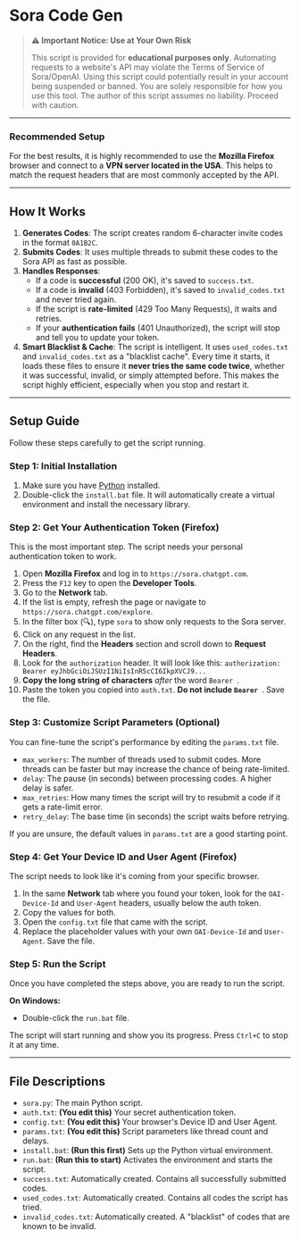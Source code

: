 # Sora Code Gen

> **⚠️ Important Notice: Use at Your Own Risk**
>
> This script is provided for **educational purposes only**. Automating requests to a website's API may violate the Terms of Service of Sora/OpenAI. Using this script could potentially result in your account being suspended or banned. You are solely responsible for how you use this tool. The author of this script assumes no liability. Proceed with caution.

---

### Recommended Setup

For the best results, it is highly recommended to use the **Mozilla Firefox** browser and connect to a **VPN server located in the USA**. This helps to match the request headers that are most commonly accepted by the API.

---

## How It Works

1.  **Generates Codes**: The script creates random 6-character invite codes in the format `0A1B2C`.
2.  **Submits Codes**: It uses multiple threads to submit these codes to the Sora API as fast as possible.
3.  **Handles Responses**:
    *   If a code is **successful** (200 OK), it's saved to `success.txt`.
    *   If a code is **invalid** (403 Forbidden), it's saved to `invalid_codes.txt` and never tried again.
    *   If the script is **rate-limited** (429 Too Many Requests), it waits and retries.
    *   If your **authentication fails** (401 Unauthorized), the script will stop and tell you to update your token.
4.  **Smart Blacklist & Cache**: The script is intelligent. It uses `used_codes.txt` and `invalid_codes.txt` as a "blacklist cache". Every time it starts, it loads these files to ensure it **never tries the same code twice**, whether it was successful, invalid, or simply attempted before. This makes the script highly efficient, especially when you stop and restart it.

---

## Setup Guide

Follow these steps carefully to get the script running.

### Step 1: Initial Installation

1.  Make sure you have [Python](https://www.python.org/downloads/) installed.
2.  Double-click the `install.bat` file. It will automatically create a virtual environment and install the necessary library.

### Step 2: Get Your Authentication Token (Firefox)

This is the most important step. The script needs your personal authentication token to work.

1.  Open **Mozilla Firefox** and log in to `https://sora.chatgpt.com`.
2.  Press the `F12` key to open the **Developer Tools**.
3.  Go to the **Network** tab.
4.  If the list is empty, refresh the page or navigate to `https://sora.chatgpt.com/explore`.
5.  In the filter box (🔍), type `sora` to show only requests to the Sora server.
6.  Click on any request in the list.
7.  On the right, find the **Headers** section and scroll down to **Request Headers**.
8.  Look for the `authorization` header. It will look like this:
    `authorization: Bearer eyJhbGciOiJSUzI1NiIsInR5cCI6IkpXVCJ9...`
9.  **Copy the long string of characters** *after* the word `Bearer `.
10. Paste the token you copied into `auth.txt`. **Do not include `Bearer `**. Save the file.

### Step 3: Customize Script Parameters (Optional)

You can fine-tune the script's performance by editing the `params.txt` file.

-   `max_workers`: The number of threads used to submit codes. More threads can be faster but may increase the chance of being rate-limited.
-   `delay`: The pause (in seconds) between processing codes. A higher delay is safer.
-   `max_retries`: How many times the script will try to resubmit a code if it gets a rate-limit error.
-   `retry_delay`: The base time (in seconds) the script waits before retrying.

If you are unsure, the default values in `params.txt` are a good starting point.

### Step 4: Get Your Device ID and User Agent (Firefox)

The script needs to look like it's coming from your specific browser.

1.  In the same **Network** tab where you found your token, look for the `OAI-Device-Id` and `User-Agent` headers, usually below the auth token.
2.  Copy the values for both.
3.  Open the `config.txt` file that came with the script.
4.  Replace the placeholder values with your own `OAI-Device-Id` and `User-Agent`. Save the file.

### Step 5: Run the Script

Once you have completed the steps above, you are ready to run the script.

**On Windows:**
-   Double-click the `run.bat` file.

The script will start running and show you its progress. Press `Ctrl+C` to stop it at any time.

---

## File Descriptions

-   `sora.py`: The main Python script.
-   `auth.txt`: **(You edit this)** Your secret authentication token.
-   `config.txt`: **(You edit this)** Your browser's Device ID and User Agent.
-   `params.txt`: **(You edit this)** Script parameters like thread count and delays.
-   `install.bat`: **(Run this first)** Sets up the Python virtual environment.
-   `run.bat`: **(Run this to start)** Activates the environment and starts the script.
-   `success.txt`: Automatically created. Contains all successfully submitted codes.
-   `used_codes.txt`: Automatically created. Contains all codes the script has tried.
-   `invalid_codes.txt`: Automatically created. A "blacklist" of codes that are known to be invalid.
